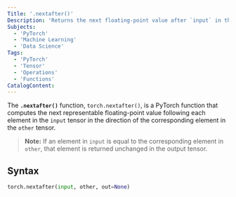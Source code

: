 ```yaml
---
Title: '.nextafter()'
Description: 'Returns the next floating-point value after `input` in the direction of `other`.'
Subjects:
  - 'PyTorch'
  - 'Machine Learning'
  - 'Data Science'
Tags:
  - 'PyTorch'
  - 'Tensor'
  - 'Operations'
  - 'Functions'
CatalogContent:
---
```


The **`.nextafter()`** function, `torch.nextafter()`, is a PyTorch function that computes the next representable floating-point value following each element in the `input` tensor in the direction of the corresponding element in the `other` tensor.

> **Note:** If an element in `input` is equal to the corresponding element in `other`, that element is returned unchanged in the output tensor.

## Syntax

```py
torch.nextafter(input, other, out=None)
